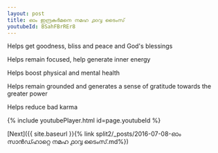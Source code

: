 ```yaml
---
layout: post
title: ഓം ഇന്ദ്രകർമനെ നമഹ ൧൦൮ ടൈംസ്
youtubeId: BSahFBrREr8
---
```

 
 
Helps get goodness, bliss and peace and God's blessings
 
Helps remain focused, help generate inner energy 
 
Helps boost physical and mental health 
 
Helps remain grounded and generates a sense of gratitude towards the greater power 
 
Helps reduce bad karma
 
 
 
 


{% include youtubePlayer.html id=page.youtubeId %}
 
[Next]({{ site.baseurl }}{% link  split2/_posts/2016-07-08-ഓം സാൻഡ്ഹാറ്റെ നമഹ ൧൦൮ ടൈംസ്.md%})
 
